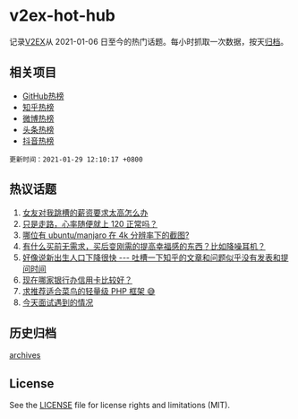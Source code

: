 # v2ex-hot-hub

 记录[V2EX](https://www.v2ex.com/)从 2021-01-06 日至今的热门话题。每小时抓取一次数据，按天[归档](archives)。
 
 ## 相关项目

- [GitHub热榜](https://github.com/lonnyzhang423/github-hot-hub)
- [知乎热榜](https://github.com/lonnyzhang423/zhihu-hot-hub)
- [微博热榜](https://github.com/lonnyzhang423/weibo-hot-hub)
- [头条热榜](https://github.com/lonnyzhang423/toutiao-hot-hub)
- [抖音热榜](https://github.com/lonnyzhang423/douyin-hot-hub)


 `更新时间：2021-01-29 12:10:17 +0800`

## 热议话题

1. [女友对我跳槽的薪资要求太高怎么办](https://www.v2ex.com/t/749289)
1. [只是走路，心率随便就上 120 正常吗？](https://www.v2ex.com/t/749190)
1. [哪位有 ubuntu/manjaro 在 4k 分辨率下的截图?](https://www.v2ex.com/t/749254)
1. [有什么买前无需求，买后变刚需的提高幸福感的东西？比如降噪耳机？](https://www.v2ex.com/t/749349)
1. [好像说新出生人口下降很快 --- 吐槽一下知乎的文章和问题似乎没有发表和提问时间](https://www.v2ex.com/t/749413)
1. [现在哪家银行办信用卡比较好？](https://www.v2ex.com/t/749407)
1. [求推荐适合菜鸟的轻量级 PHP 框架 😅](https://www.v2ex.com/t/749247)
1. [今天面试遇到的情况](https://www.v2ex.com/t/749291)

## 历史归档

[archives](archives)

## License

See the [LICENSE](LICENSE) file for license rights and limitations (MIT).
